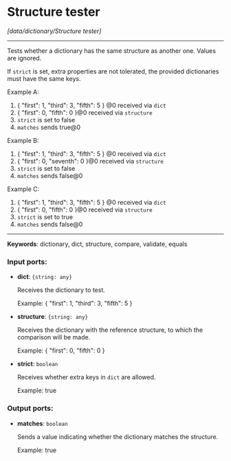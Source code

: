 # Structure tester

_[data/dictionary/Structure tester]_

---

Tests whether a dictionary  has the same structure as another one. Values are ignored.  
  
If `strict` is set, extra properties are not tolerated, the provided dictionaries must have the same keys.  
  
Example A:  
1. { "first": 1, "third": 3, "fifth": 5 } @0 received via `dict`  
2. { "first": 0, "fifth": 0 }@0 received via `structure`  
3. `strict` is set to false  
4. `matches` sends true@0  
  
Example B:  
1. { "first": 1, "third": 3, "fifth": 5 } @0 received via `dict`  
2. { "first": 0, "seventh": 0 }@0 received via `structure`  
3. `strict` is set to false  
4. `matches` sends false@0  
  
Example C:  
1. { "first": 1, "third": 3, "fifth": 5 } @0 received via `dict`  
2. { "first": 0, "fifth": 0 }@0 received via `structure`  
3. `strict` is set to true  
4. `matches` sends false@0  
  

---

__Keywords__: dictionary, dict, structure, compare, validate, equals

### Input ports:

* __dict__: ` {string: any} `

    Receives the dictionary to test.
    
    Example:
    { "first": 1, "third": 3, "fifth": 5 }


* __structure__: ` {string: any} `

    Receives the dictionary with the reference structure, to which the comparison will be made.
    
    Example:
    { "first": 0, "fifth": 0 }


* __strict__: ` boolean `

    Receives whether extra keys in `dict` are allowed.
    
    Example:
    true

### Output ports:

* __matches__: ` boolean `

    Sends a value indicating whether the dictionary matches the structure.
    
    Example:
    true

